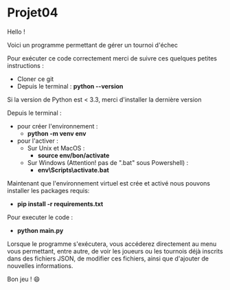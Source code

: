# Projet04

Hello !

Voici un programme permettant de gérer un tournoi d'échec

Pour exécuter ce code correctement merci de suivre ces quelques petites instructions :

- Cloner ce git
- Depuis le terminal : **python --version**

Si la version de Python est < 3.3, merci d'installer la dernière version

Depuis le terminal :
- pour créer l'environnement :
	+ **python -m venv env**
- pour l'activer :
	- Sur Unix et MacOS : 
		+ **source env/bon/activate**
	 - Sur Windows (Attention! pas de ".bat" sous Powershell) :		
		+ **env\Scripts\activate.bat**

Maintenant que l'environnement virtuel est crée et activé nous pouvons installer les packages requis:
- **pip install -r requirements.txt**

Pour executer le code :

- **python main.py**

Lorsque le programme s'exécutera, vous accéderez directement au menu vous permettant, entre autre, de voir les joueurs ou les tournois déjà inscrits dans des fichiers JSON, de modifier ces fichiers, ainsi que d'ajouter de nouvelles informations.

Bon jeu ! :smile:
